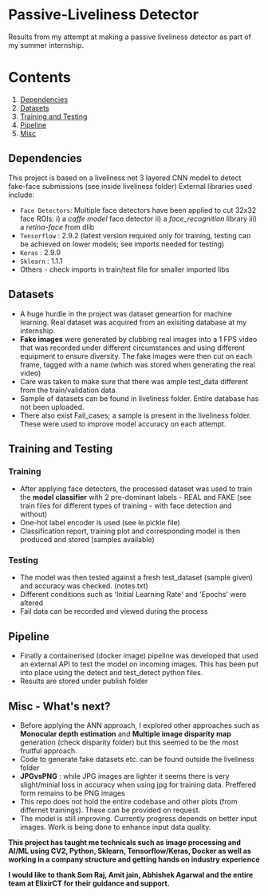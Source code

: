 # Passive-Liveliness Detector
Results from my attempt at making a passive liveliness detector as part of my summer internship.

# Contents
1. [Dependencies](#Dependencies)
2. [Datasets](#Datasets)
3. [Training and Testing](#TrainingAndTesting)
4. [Pipeline](#Pipeline)
5. [Misc](#MISC)

## Dependencies 
This project is based on a liveliness net 3 layered CNN model to detect fake-face submissions (see inside liveliness folder)
External libraries used include:
- `Face Detectors`: Multiple face detectors have been applied to cut 32x32 face ROIs:
                    i)   a *caffe model* face detector
                    ii)  a *face_recognition* library
                    iii) a *retina-face* from dlib 
- `Tensorflow`    : 2.9.2 (latest version required only for training, testing can be achieved on lower models; see imports needed for testing)
- `Keras`         : 2.9.0
- `Sklearn`       : 1.1.1
- Others - check imports in train/test file for smaller imported libs

## Datasets
- A huge hurdle in the project was dataset geneartion for machine learning. Real dataset was acquired from an exisiting database at my internship. 
- **Fake images** were generated by clubbing real images into a 1 FPS video that was recorded under different circumstances and using different equipment to ensure diversity. The fake images were then cut on each frame, tagged with a name (which was stored when generating the real video)
- Care was taken to make sure that there was ample test_data different from the train/validation data. 
- Sample of datasets can be found in liveliness folder. Entire database has not been uploaded.
- There also exist Fail_cases; a sample is present in the liveliness folder. These were used to improve model accuracy on each attempt.

## Training and Testing

### Training
- After applying face detectors, the processed dataset was used to train the **model classifier** with 2 pre-dominant labels - REAL and FAKE (see train files for different types of training - with face detection and without)
- One-hot label encoder is used (see le.pickle file)
- Classification report, training plot and corresponding model is then produced and stored (samples available)

### Testing
- The model was then tested against a fresh test_dataset (sample given) and accuracy
was checked. (notes.txt)
- Different conditions such as 'Initial Learning Rate' and 'Epochs' were altered
- Fail data can be recorded and viewed during the process

## Pipeline
- Finally a containerised (docker image) pipeline was developed that used an external API to test the model on incoming images. This has been put into place using the detect and test_detect python files. 
- Results are stored under publish folder

## Misc - What's next?
- Before applying the ANN approach, I explored other approaches such as **Monocular depth estimation** and **Multiple image disparity map** generation (check disparity folder) but this seemed to be the most fruitful approach. 
- Code to generate fake datasets etc. can be found outside the liveliness folder
- **JPGvsPNG** : while JPG images are lighter it seems there is very slight/minial loss in accuracy when using jpg for training data. Preffered form remains to be PNG images
- This repo does not hold the entire codebase and other plots (from differnet trainings). These can be provided on request. 
- The model is still improving. Currently progress depends on better input images. Work is being done to enhance input data quality. 

__This project has taught me technicals such as image processing and AI/ML using CV2, Python, Sklearn, Tensorflow/Keras, Docker as well as working in a company structure and getting hands on industry experience__

__I would like to thank Som Raj, Amit jain, Abhishek Agarwal and the entire team at ElixirCT for their guidance and support.__
